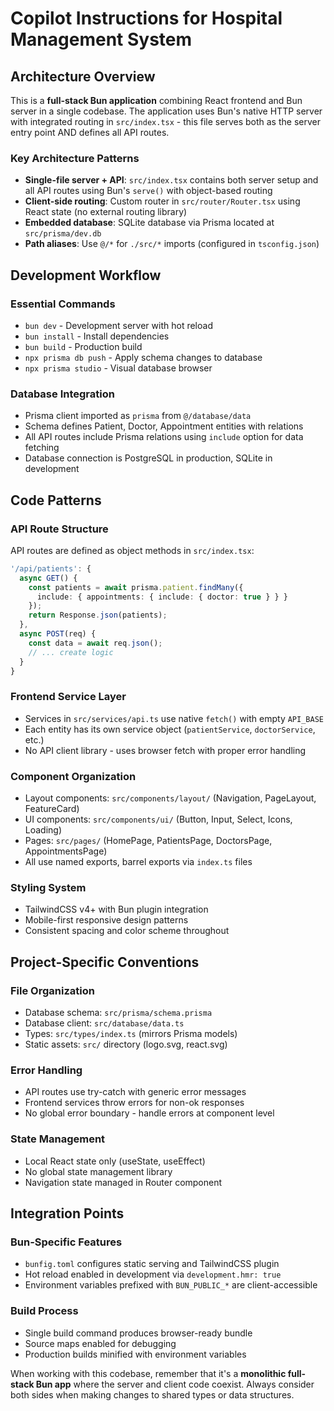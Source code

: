 # Copilot Instructions for Hospital Management System

## Architecture Overview

This is a **full-stack Bun application** combining React frontend and Bun server in a single codebase. The application uses Bun's native HTTP server with integrated routing in `src/index.tsx` - this file serves both as the server entry point AND defines all API routes.

### Key Architecture Patterns

- **Single-file server + API**: `src/index.tsx` contains both server setup and all API routes using Bun's `serve()` with object-based routing
- **Client-side routing**: Custom router in `src/router/Router.tsx` using React state (no external routing library)
- **Embedded database**: SQLite database via Prisma located at `src/prisma/dev.db`
- **Path aliases**: Use `@/*` for `./src/*` imports (configured in `tsconfig.json`)

## Development Workflow

### Essential Commands
- `bun dev` - Development server with hot reload
- `bun install` - Install dependencies 
- `bun build` - Production build
- `npx prisma db push` - Apply schema changes to database
- `npx prisma studio` - Visual database browser

### Database Integration
- Prisma client imported as `prisma` from `@/database/data`
- Schema defines Patient, Doctor, Appointment entities with relations
- All API routes include Prisma relations using `include` option for data fetching
- Database connection is PostgreSQL in production, SQLite in development

## Code Patterns

### API Route Structure
API routes are defined as object methods in `src/index.tsx`:
```typescript
'/api/patients': {
  async GET() {
    const patients = await prisma.patient.findMany({
      include: { appointments: { include: { doctor: true } } }
    });
    return Response.json(patients);
  },
  async POST(req) {
    const data = await req.json();
    // ... create logic
  }
}
```

### Frontend Service Layer
- Services in `src/services/api.ts` use native `fetch()` with empty `API_BASE`
- Each entity has its own service object (`patientService`, `doctorService`, etc.)
- No API client library - uses browser fetch with proper error handling

### Component Organization
- Layout components: `src/components/layout/` (Navigation, PageLayout, FeatureCard)
- UI components: `src/components/ui/` (Button, Input, Select, Icons, Loading)
- Pages: `src/pages/` (HomePage, PatientsPage, DoctorsPage, AppointmentsPage)
- All use named exports, barrel exports via `index.ts` files

### Styling System
- TailwindCSS v4+ with Bun plugin integration
- Mobile-first responsive design patterns
- Consistent spacing and color scheme throughout

## Project-Specific Conventions

### File Organization
- Database schema: `src/prisma/schema.prisma` 
- Database client: `src/database/data.ts`
- Types: `src/types/index.ts` (mirrors Prisma models)
- Static assets: `src/` directory (logo.svg, react.svg)

### Error Handling
- API routes use try-catch with generic error messages
- Frontend services throw errors for non-ok responses
- No global error boundary - handle errors at component level

### State Management  
- Local React state only (useState, useEffect)
- No global state management library
- Navigation state managed in Router component

## Integration Points

### Bun-Specific Features
- `bunfig.toml` configures static serving and TailwindCSS plugin
- Hot reload enabled in development via `development.hmr: true`
- Environment variables prefixed with `BUN_PUBLIC_*` are client-accessible

### Build Process
- Single build command produces browser-ready bundle
- Source maps enabled for debugging
- Production builds minified with environment variables

When working with this codebase, remember that it's a **monolithic full-stack Bun app** where the server and client code coexist. Always consider both sides when making changes to shared types or data structures.